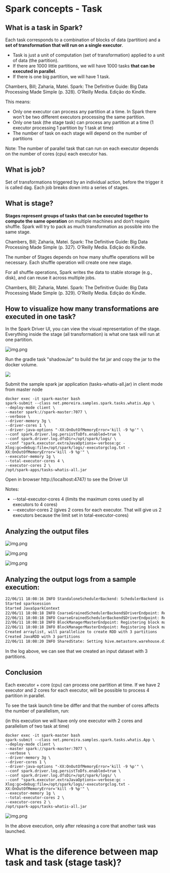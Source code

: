 # Spark concepts - Task

## What is a task in Spark? 

Each task corresponds to a combination of blocks of data (partition) and a __set of transformation that will run on a single
executor__.

- Task is just a unit of computation (set of transformation) applied to a unit of data (the partition).
- If there are 1000 little partitions, we will have 1000 tasks __that can be executed in parallel__.
- If there is one big partition, we will have 1 task.

Chambers, Bill; Zaharia, Matei. Spark: The Definitive Guide: Big Data Processing Made Simple (p. 328). O'Reilly Media. Edição do Kindle.

This means:

- Only one executor can process any partition at a time. In Spark there won't be two different executors processing the same partition.
- Only one task (the stage task) can process any partition at a time (1 executor processing 1 partition by 1 task at time)
- The number of task on each stage will depend on the number of partitions

Note: The number of parallel task that can run on each executor depends on the number of cores (cpu) each executor has.

## What is job?

Set of transformations triggered by an individual action, before the trigger it is called dag.
Each job breaks down into a series of stages.

## What is stage?

__Stages represent groups of tasks that can be executed together to compute the same operation__ on multiple machines
and don’t require shuffle. Spark will try to pack as much transformation as possible into the same stage.

Chambers, Bill; Zaharia, Matei. Spark: The Definitive Guide: Big Data Processing Made Simple (p. 327). O'Reilly Media. Edição do Kindle.

The number of Stages depends on how many shuffle operations will be necessary.
Each shuffle operation will create one new stage.

For all shuffle operations, Spark writes the data to stable storage (e.g., disk), and can reuse it across multiple jobs.

Chambers, Bill; Zaharia, Matei. Spark: The Definitive Guide: Big Data Processing Made Simple (p. 329). O'Reilly Media. Edição do Kindle.

## How to visualize how many transformations are executed in one task?

In the Spark Driver UI, you can view the visual representation of the stage.
Everything inside the stage (all transformation) is what one task will run at one partition.

![img.png](../assets/img/task-visualization.png)

Run the gradle task "shadowJar" to build the fat jar and copy the jar to the docker volume.

![](../assets/img/run-shadow-tasks-whatis.png)

Submit the sample spark jar application (tasks-whatis-all.jar) in client mode from master node

```shell
docker exec -it spark-master bash
spark-submit --class net.pmoreira.samples.spark.tasks.whatis.App \
--deploy-mode client \
--master spark://spark-master:7077 \
--verbose \
--driver-memory 3g \
--driver-cores 1 \
--driver-java-options "-XX:OnOutOfMemoryError='kill -9 %p'" \
--conf spark.driver.log.persistToDfs.enabled=true \
--conf spark.driver.log.dfsDir=/opt/spark/logs/ \
--conf "spark.executor.extraJavaOptions=-verbose:gc -Xlog:gc=debug:file=/opt/spark/logs/-executorgclog.txt -XX:OnOutOfMemoryError='kill -9 %p'" \
--executor-memory 1g \
--total-executor-cores 4 \
--executor-cores 2 \
/opt/spark-apps/tasks-whatis-all.jar
```

Open in browser http://localhost:4747/ to see the Driver UI

Notes:

- --total-executor-cores 4 (limits the maximum cores used by all executors to 4 cores)
- --executor-cores 2 (gives 2 cores for each executor. That will give us 2 executors because the limit set in total-executor-cores)


## Analyzing the output files

![img.png](../assets/img/whatistask-out1.png)

![img.png](../assets/img/whatistask-out2.png)

![img.png](../assets/img/whatistask-out3.png)

## Analyzing the output logs from a sample execution:

```txt
22/06/11 18:08:16 INFO StandaloneSchedulerBackend: SchedulerBackend is ready for scheduling beginning after reached minRegisteredResourcesRatio: 0.0
Started sparksession
Started JavaSparkContext
22/06/11 18:08:18 INFO CoarseGrainedSchedulerBackend$DriverEndpoint: Registered executor NettyRpcEndpointRef(spark-client://Executor) (172.20.0.4:59586) with ID 0,  ResourceProfileId 0
22/06/11 18:08:18 INFO CoarseGrainedSchedulerBackend$DriverEndpoint: Registered executor NettyRpcEndpointRef(spark-client://Executor) (172.20.0.3:52812) with ID 1,  ResourceProfileId 0
22/06/11 18:08:18 INFO BlockManagerMasterEndpoint: Registering block manager 172.20.0.4:45145 with 434.4 MiB RAM, BlockManagerId(0, 172.20.0.4, 45145, None)
22/06/11 18:08:18 INFO BlockManagerMasterEndpoint: Registering block manager 172.20.0.3:37259 with 434.4 MiB RAM, BlockManagerId(1, 172.20.0.3, 37259, None)
Created arraylist, will parallelize to create RDD with 3 partitions
Created JavaRDD with 3 partitions 
22/06/11 18:08:20 INFO SharedState: Setting hive.metastore.warehouse.dir ('null') to the value of spark.sql.warehouse.dir.
```

In the log above, we can see that we created an input dataset with 3 partitions.

## Conclusion

Each executor + core (cpu) can process one partition at time.
If we have 2 executor and 2 cores for each executor, will be possible to process 4 partition in parallel.

To see the task launch time be differ and that the number of cores affects the number of parallelism, run:

(in this execution we will have only one executor with 2 cores and parallelism of two task at time)

```shell
docker exec -it spark-master bash
spark-submit --class net.pmoreira.samples.spark.tasks.whatis.App \
--deploy-mode client \
--master spark://spark-master:7077 \
--verbose \
--driver-memory 3g \
--driver-cores 1 \
--driver-java-options "-XX:OnOutOfMemoryError='kill -9 %p'" \
--conf spark.driver.log.persistToDfs.enabled=true \
--conf spark.driver.log.dfsDir=/opt/spark/logs/ \
--conf "spark.executor.extraJavaOptions=-verbose:gc -Xlog:gc=debug:file=/opt/spark/logs/-executorgclog.txt -XX:OnOutOfMemoryError='kill -9 %p'" \
--executor-memory 1g \
--total-executor-cores 2 \
--executor-cores 2 \
/opt/spark-apps/tasks-whatis-all.jar
```

![img.png](../assets/img/see-task-parallism.png)

In the above execution, only after releasing a core that another task was launched.

# What is the diference between map task and task (stage task)?
